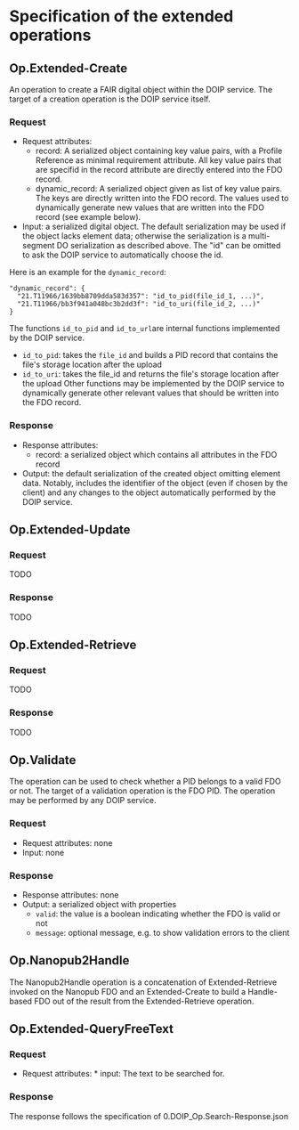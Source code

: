 # Specification of the extended operations

## Op.Extended-Create

An operation to create a FAIR digital object within the DOIP service. The target of a creation operation is the DOIP service
itself.

### Request

* Request attributes:
    * record: A serialized object containing key value pairs, with a Profile Reference as minimal requirement attribute. All key value pairs that are specifid in the record attribute are directly entered into the FDO record.
    * dynamic_record: A serialized object given as list of key value pairs. The keys are directly written into the FDO record. The values used to dynamically generate new values that are written into the FDO record (see example below). 
* Input: a serialized digital object. The default serialization may be used if the object lacks element data; otherwise
  the serialization is a multi-segment DO serialization as described above. The "id" can be omitted to ask the DOIP
  service to automatically choose the id.

Here is an example for the `dynamic_record`:

```
"dynamic_record": {
  "21.T11966/1639bb8709dda583d357": "id_to_pid(file_id_1, ...)",
  "21.T11966/bb3f941a048bc3b2dd3f": "id_to_uri(file_id_2, ...)"
}
```

The functions `id_to_pid` and `id_to_url`are internal functions implemented by the DOIP service.
* `id_to_pid`: takes the `file_id` and builds a PID record that contains the file's storage location after the upload
* `id_to_uri`: takes the file_id and returns the file's storage location after the upload
Other functions may be implemented by the DOIP service to dynamically generate other relevant values that should be written into the FDO record.

### Response 

* Response attributes:
    * record: a serialized object which contains all attributes in the FDO record
* Output: the default serialization of the created object omitting element data. Notably, includes the identifier of the
  object (even if chosen by the client) and any changes to the object automatically performed by the DOIP service.

## Op.Extended-Update

### Request
TODO

### Response
TODO

## Op.Extended-Retrieve

### Request
TODO

### Response
TODO

## Op.Validate

The operation can be used to check whether a PID belongs to a valid FDO or not. The target of a validation operation is
the FDO PID. The operation may be performed by any DOIP service.

### Request

* Request attributes: none
* Input: none

### Response 

* Response attributes: none
* Output: a serialized object with properties
  * `valid`: the value is a boolean indicating whether the FDO is valid or not
  * `message`: optional message, e.g. to show validation errors to the client

## Op.Nanopub2Handle
 
The Nanopub2Handle operation is a concatenation of Extended-Retrieve invoked on the Nanopub FDO and an Extended-Create 
to build a Handle-based FDO out of the result from the Extended-Retrieve operation.

## Op.Extended-QueryFreeText
### Request
* Request attributes:
      * input: The text to be searched for.
  
### Response 

The response follows the specification of 0.DOIP_Op.Search-Response.json
